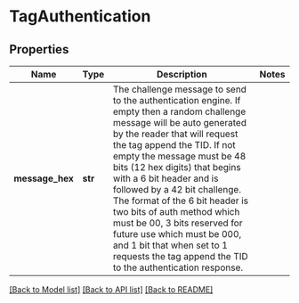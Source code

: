 # TagAuthentication

## Properties
Name | Type | Description | Notes
------------ | ------------- | ------------- | -------------
**message_hex** | **str** | The challenge message to send to the authentication engine. If empty then a random challenge message will be auto generated by the reader that will request the tag append the TID. If not empty the message must be 48 bits (12 hex digits) that begins with a 6 bit header and is followed by a 42 bit challenge. The format of the 6 bit header is two bits of auth method which must be 00, 3 bits reserved for future use which must be 000, and 1 bit that when set to 1 requests the tag append the TID to the authentication response.  | 

[[Back to Model list]](../README.md#documentation-for-models) [[Back to API list]](../README.md#documentation-for-api-endpoints) [[Back to README]](../README.md)


